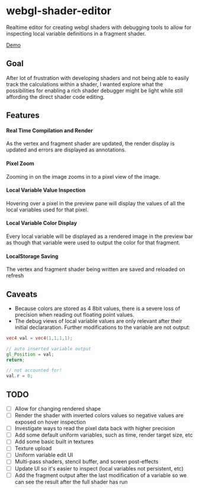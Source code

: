 # webgl-shader-editor
Realtime editor for creating webgl shaders with debugging tools to allow for inspecting local variable definitions in a fragment shader.

[Demo](https://gkjohnson.github.io/webgl-shader-editor/dist/index.bundle.html)

## Goal
After lot of frustration with developing shaders and not being able to easily track the calculations within a shader, I wanted explore what the possibilities for enabling a rich shader debugger might be light while still affording the direct shader code editing.

## Features
#### Real Time Compilation and Render
As the vertex and fragment shader are updated, the render display is updated and errors are displayed as annotations.

#### Pixel Zoom
Zooming in on the image zooms in to a pixel view of the image.

#### Local Variable Value Inspection
Hovering over a pixel in the preview pane will display the values of all the local variables used for that pixel.

#### Local Variable Color Display
Every local variable will be displayed as a rendered image in the preview bar as though that variable were used to output the color for that fragment.

#### LocalStorage Saving
The vertex and fragment shader being written are saved and reloaded on refresh

## Caveats
- Because colors are stored as 4 8bit values, there is a severe loss of precision when reading out floating point values.
- The debug views of local variable values are only relevant after their initial declararation. Further modifications to the variable are not output:
```glsl
vec4 val = vec4(1,1,1,1);

// auto inserted variable output
gl_Position = val;
return;

// not accounted for!
val.r = 0;
```


## TODO
- [ ] Allow for changing rendered shape
- [ ] Render the shader with inverted colors values so negative values are exposed on hover inspection
- [ ] Investigate ways to read the pixel data back with higher precision
- [ ] Add some default uniform variables, such as time, render target size, etc
- [ ] Add some basic built in textures
- [ ] Texture upload
- [ ] Uniform variable edit UI
- [ ] Multi-pass shaders, stencil buffer, and screen post-effects
- [ ] Update UI so it's easier to inspect (local variables not persistent, etc)
- [ ] Add the fragment output after the last modification of a variable so we can see the result after the full shader has run
